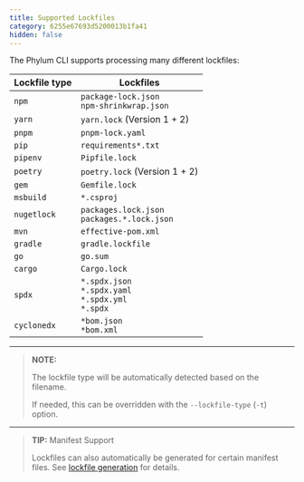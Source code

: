 ```yaml
---
title: Supported Lockfiles
category: 6255e67693d5200013b1fa41
hidden: false
---
```


The Phylum CLI supports processing many different lockfiles:

| Lockfile type | Lockfiles                                                              |
| ------------- | ---------------------------------------------------------------------- |
| `npm`         | `package-lock.json` <br /> `npm-shrinkwrap.json`                       |
| `yarn`        | `yarn.lock` (Version 1 + 2)                                            |
| `pnpm`        | `pnpm-lock.yaml`                                                       |
| `pip`         | `requirements*.txt`                                                    |
| `pipenv`      | `Pipfile.lock`                                                         |
| `poetry`      | `poetry.lock` (Version 1 + 2)                                          |
| `gem`         | `Gemfile.lock`                                                         |
| `msbuild`     | `*.csproj`                                                             |
| `nugetlock`   | `packages.lock.json` <br /> `packages.*.lock.json`                     |
| `mvn`         | `effective-pom.xml`                                                    |
| `gradle`      | `gradle.lockfile`                                                      |
| `go`          | `go.sum`                                                               |
| `cargo`       | `Cargo.lock`                                                           |
| `spdx`        | `*.spdx.json` <br /> `*.spdx.yaml` <br /> `*.spdx.yml` <br /> `*.spdx` |
| `cyclonedx`   | `*bom.json` <br /> `*bom.xml`                                          |

---

> **NOTE:**
>
> The lockfile type will be automatically detected based on the filename.
>
> If needed, this can be overridden with the `--lockfile-type` (`-t`) option.

---

> **TIP:** Manifest Support
>
> Lockfiles can also automatically be generated for certain manifest files.
> See [lockfile generation](https://docs.phylum.io/docs/lockfile_generation) for
> details.

